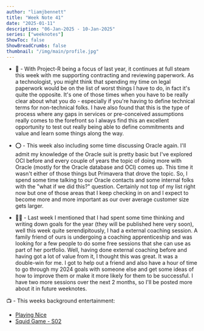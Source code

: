 ```yaml
---
author: "liamjbennett"
title: "Week Note 41"
date: "2025-01-11"
description: "06-Jan-2025 - 10-Jan-2025"
series: ["weeknotes"]
ShowToc: false
ShowBreadCrumbs: false
thumbnail: "/img/main/profile.jpg"
---
```


* 📜 - With Project-R being a focus of last year, it continues at full steam this week with me supporting contracting and reviewing paperwork. As a technologist, you might think that spending my time on legal paperwork would be on the list of worst things I have to do, in fact it's quite the opposite. It's one of those times when you have to be really clear about what you do - especially if you're having to define technical terms for non-technical folks. I have also found that this is the type of process where any gaps in services or pre-conceived assumptions really comes to the forefront so  I always find this an excellent opportunity to test out really being able to define commitments and value and learn some things along the way.
<p/>

* ⭕ - This week also including some time discussing Oracle again. I'll admit my knowledge of the Oracle suit is pretty basic but I've explored OCI before and every couple of years the topic of doing more with Oracle (mostly for the Oracle database and OCI) comes up. This time it wasn't either of those things but Primavera that drove the topic. So, I spend some time talking to our Oracle contacts and some internal folks with the "what if we did this?" question. Certainly not top of my list right now but one of those areas that I keep checking in on and I expect to become more and more important as our over average customer size gets larger.
<p/>

* 👩‍🏫 - Last week I mentioned that I had spent some time thinking and writing down goals for the year (they will be published here very soon), well this week quite serendipitously, I had a external coaching session. A family friend of ours is undergoing a coaching apprenticeship and was looking for a few people to do some free sessions that she can use as part of her portfolio. Well, having done external coaching before and having got a lot of value from it, I thought this was great. It was a double-win for me. I got to help out a friend and also have a hour of time to go through my 2024 goals with someone else and get some ideas of how to improve them or make it more likely for them to be successful. I have two more sessions over the next 2 months, so I'll be posted more about it in future weeknotes.
<p/>

📺 - This weeks background entertainment:
* [Playing Nice](https://www.itv.com/watch/playing-nice/10a4723)
* [Squid Game - S02](https://www.netflix.com/gb/title/81040344)
